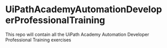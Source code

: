 # UiPathAcademyAutomationDeveloperProfessionalTraining
This repo will contain all the UiPath Academy Automation Developer Professional Training exercises
